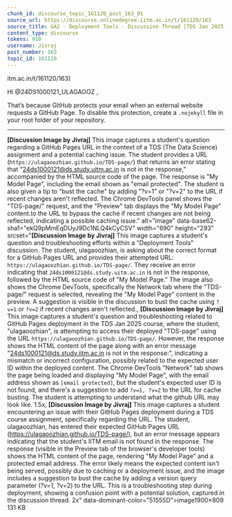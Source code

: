 ```yaml
---
chunk_id: discourse_topic_161120_post_163_01
source_url: https://discourse.onlinedegree.iitm.ac.in/t/161120/163
source_title: GA2 - Deployment Tools - Discussion Thread [TDS Jan 2025]
content_type: discourse
tokens: 910
username: Jivraj
post_number: 163
topic_id: 161120
---
```


itm.ac.in/t/161120/163)

Hi @24DS1000121_ULAGAOOZ ,

That’s because GitHub protects your email when an external website requests a GitHub Page. To disable this protection, create a `.nojekyll` file in your root folder of your repository.

---

**[Discussion Image by Jivraj]** This image captures a student's question regarding a GitHub Pages URL in the context of a TDS (The Data Science) assignment and a potential caching issue. The student provides a URL (`https://ulagaoozhian.github.io/TDS-page/`) that returns an error stating that "24ds1000121@ds.study.uitm.ac.in is not in the response," accompanied by the HTML source code of the page. The response is "My Model Page", including the email shown as "email protected". The student is also given a tip to "bust the cache" by adding "?v=1" or "?v=2" to the URL if recent changes aren't reflected. The Chrome DevTools panel shows the "TDS-page/" request, and the "Preview" tab displays the "My Model Page" content.to the URL to bypass the cache if recent changes are not being reflected, indicating a possible caching issue." alt="image" data-base62-sha1="ekQ9pMmEqDUyJ9Dc1NLQ4kCyCSV" width="690" height="293" srcset="**[Discussion Image by Jivraj]** This image captures a student's question and troubleshooting efforts within a "Deployment Tools" discussion. The student, ulagaoozhian, is asking about the correct format for a GitHub Pages URL and provides their attempted URL: `https://ulagaoozhian.github.io/TDS-page/`. They receive an error indicating that `24ds1000121@ds.study.uitm.ac.in` is not in the response, followed by the HTML source code of "My Model Page." The image also shows the Chrome DevTools, specifically the Network tab where the "TDS-page/" request is selected, revealing the "My Model Page" content in the preview. A suggestion is visible in the discussion to bust the cache using `?v=1` or `?v=2` if recent changes aren't reflected., **[Discussion Image by Jivraj]** This image captures a student's question and troubleshooting related to GitHub Pages deployment in the TDS Jan 2025 course, where the student, "ulagaoozhian", is attempting to access their deployed "TDS-page" using the URL `https://ulagaoozhian.github.io/TDS-page/`. However, the response shows the HTML content of the page along with an error message "24ds1000121@ds.study.iitm.ac.in is not in the response:", indicating a mismatch or incorrect configuration, possibly related to the expected user ID within the deployed content. The Chrome DevTools "Network" tab shows the page being loaded and displaying "My Model Page", with the email address shown as `[email protected]`, but the student's expected user ID is not found, and there's a suggestion to add `?v=1, ?v=2` to the URL for cache busting. The student is attempting to understand what the github URL may look like. 1.5x, **[Discussion Image by Jivraj]** This image captures a student encountering an issue with their GitHub Pages deployment during a TDS course assignment, specifically regarding the URL. The student, ulagaoozhian, has entered their expected GitHub Pages URL (https://ulagaoozhian.github.io/TDS-page/), but an error message appears indicating that the student's IITM email is not found in the response. The response (visible in the Preview tab of the browser's developer tools) shows the HTML content of the page, rendering "My Model Page" and a protected email address. The error likely means the expected content isn't being served, possibly due to caching or a deployment issue, and the image includes a suggestion to bust the cache by adding a version query parameter (?v=1, ?v=2) to the URL. This is a troubleshooting step during deployment, showing a confusion point with a potential solution, captured in the discussion thread. 2x" data-dominant-color="51555D">image1900×809 131 KB
